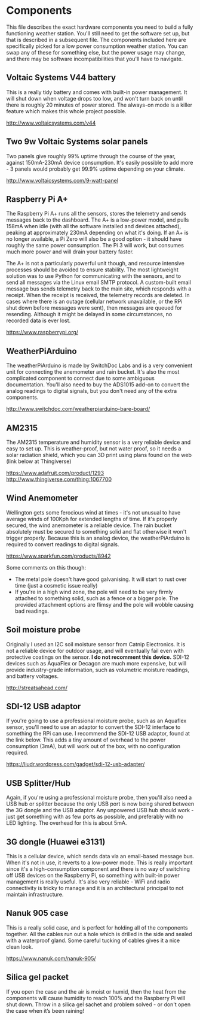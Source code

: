 Components
==========

This file describes the exact hardware components you need to build a fully functioning weather station. You'll still need to get the software set up, but that is described in a subsequent file.
The components included here are specifically picked for a low power consumption weather station. You can swap any of these for something else, but the power usage may change, and there may be software incompatibilities that you'll have to navigate.

Voltaic Systems V44 battery
---------------------------
This is a really tidy battery and comes with built-in power management. It will shut down when voltage drops too low, and won't turn back on until there is roughly 20 minutes of power stored. The always-on mode is a killer feature which makes this whole project possible.

http://www.voltaicsystems.com/v44

Two 9w Voltaic Systems solar panels
-----------------------------------
Two panels give roughly 99% uptime through the course of the year, against 150mA-230mA device consumption. It's easily possible to add more - 3 panels would probably get 99.9% uptime depending on your climate.

http://www.voltaicsystems.com/9-watt-panel

Raspberry Pi A+
---------------
The Raspberry Pi A+ runs all the sensors, stores the telemetry and sends messages back to the dashboard. The A+ is a low-power model, and pulls 158mA when idle (with all the software installed and devices attached), peaking at approximately 230mA depending on what it's doing.
If an A+ is no longer available, a Pi Zero will also be a good option - it should have roughly the same power consumption.
The Pi 3 will work, but consumes much more power and will drain your battery faster.

The A+ is not a particularly powerful unit though, and resource intensive processes should be avoided to ensure stability. The most lightweight solution was to use Python for communicating with the sensors, and to send all messages via the Linux email SMTP protocol.
A custom-built email message bus sends telemetry back to the main site, which responds with a receipt. When the receipt is received, the telemetry records are deleted. In cases where there is an outage (cellular network unavailable, or the RPi shut down before messages were sent), then messages are queued for resending. Although it might be delayed in some circumstances, no recorded data is ever lost.

https://www.raspberrypi.org/

WeatherPiArduino
----------------
The weatherPiArduino is made by SwitchDoc Labs and is a very convenient unit for connecting the anemometer and rain bucket. It's also the most complicated component to connect due to some ambiguous documentation.
You'll also need to buy the ADS1015 add-on to convert the analog readings to digital signals, but you don't need any of the extra components.

http://www.switchdoc.com/weatherpiarduino-bare-board/

AM2315
------
The AM2315 temperature and humidity sensor is a very reliable device and easy to set up. This is weather-proof, but not water proof, so it needs a solar radiation shield, which you can 3D print using plans found on the web (link below at Thingiverse)

https://www.adafruit.com/product/1293
http://www.thingiverse.com/thing:1067700

Wind Anemometer
---------------
Wellington gets some ferocious wind at times - it's not unusual to have average winds of 100Kph for extended lengths of time. If it's properly secured, the wind anemometer is a reliable device. The rain bucket absolutely must be secured to something solid and flat otherwise it won't trigger properly. Because this is an analog device, the weatherPiArduino is required to convert readings to digital signals.

https://www.sparkfun.com/products/8942

Some comments on this though:

* The metal pole doesn't have good galvanising. It will start to rust over time (just a cosmetic issue really)
* If you're in a high wind zone, the pole will need to be very firmly attached to something solid, such as a fence or a bigger pole. The provided attachment options are flimsy and the pole will wobble causing bad readings.

Soil moisture probe
-------------------
Originally I used an I2C soil moisture sensor from Catnip Electronics. It is not a reliable device for outdoor usage, and will eventually fail even with protective coatings on the sensor. **I do not recomment this device.**
SDI-12 devices such as AquaFlex or Decagon are much more expensive, but will provide industry-grade information, such as volumetric moisture readings, and battery voltages.

http://streatsahead.com/

SDI-12 USB adaptor
------------------
If you're going to use a professional moisture probe, such as an Aquaflex sensor, you'll need to use an adaptor to convert the SDI-12 interface to something the RPi can use.
I recommend the SDI-12 USB adaptor, found at the link below.
This adds a tiny amount of overhead to the power consumption (3mA), but will work out of the box, with no configuration required.

https://liudr.wordpress.com/gadget/sdi-12-usb-adapter/

USB Splitter/Hub
----------------
Again, if you're using a professional moisture probe, then you'll also need a USB hub or splitter because the only USB port is now being shared between the 3G dongle and the USB adaptor.
Any unpowered USB hub should work - just get something with as few ports as possible, and preferably with no LED lighting.
The overhead for this is about 5mA.

3G dongle (Huawei e3131)
------------------------
This is a cellular device, which sends data via an email-based message bus. When it's not in use, it reverts to a low-power mode. This is really important since it's a high-consumption component and there is no way of switching off USB devices on the Raspberry Pi, so something with built-in power management is really useful. It's also very reliable - WiFi and radio connectivity is tricky to manage and it is an architectural principal to not maintain infrastructure.

Nanuk 905 case
--------------
This is a really solid case, and is perfect for holding all of the components together. All the cables run out a hole which is drilled in the side and sealed with a waterproof gland. Some careful tucking of cables gives it a nice clean look.

https://www.nanuk.com/nanuk-905/

Silica gel packet
-----------------
If you open the case and the air is moist or humid, then the heat from the components will cause humidity to reach 100% and the Raspberry Pi will shut down. Throw in a silica gel sachet and problem solved - or don't open the case when it’s been raining!
